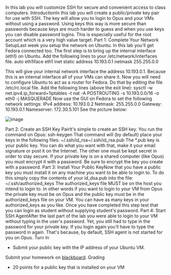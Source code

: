 In this lab you will customize SSH for secure and convenient access to class computers.
IntroductionIn this lab you will create a public/private key pair for use with SSH. The key will allow you to login to Opus and your VMs without using a password. Using keys this way is more secure than passwords because keys are much harder to guess and when you use keys you can disable password logins. This is especially useful for the root account which is a very high value target.
Part 1: Complete Your Network SetupLast week you setup the network on Ubuntu. In this lab you'll get Fedora connected too. The first step is to bring up the internal interface (eth1) on Ubuntu. Add the following lines to your /etc/network/interfaces file.
auto eth1iface eth1 inet static  address 10.193.0.1
  netmask 255.255.0.0

This will give your internal network interface the address 10.193.0.1. Because this is an internal interface all of your VMs can share it. Now you will need to configure Ubuntu to act as a router for Fedora. Do that by editing the file /etc/rc.local file. Add the following lines (above the exit line):
sysctl -w net.ipv4.ip_forward=1iptables -t nat -A POSTROUTING -s 10.193.0.0/16 -o eth0 -j MASQUERADE
Now use the GUI on Fedora to set the following network settings: IPv4 address: 10.193.0.2 Netmask: 255.255.0.0 Gateway: 10.193.0.1 Nameserver: 172.30.5.101
See the picture below:

![image](../images/fedorasettingsc31a.png)



Part 2: Create an SSH Key PairIt's simple to create an SSH key. You run the command on Opus:
ssh-keygen
That command will (by default) place your keys in the following files:
~/.ssh/id_rsa~/.ssh/id_rsa.pub
The *.pub key is your public key. You can do what you want with that, make it your email signature or post it on the Internet. The other one must be kept secret in order to stay secure. If your private key is on a shared computer (like Opus) you must encrypt it with a password. Be sure to encrypt the key you create with a password.
Part 3: Install Your Public KeyNow that you have a public key you must install it on any machine you want to be able to login to. To do this simply copy the contents of your id_dsa.pub into the file:
~/.ssh/authorized_keys
The authorized_keys file MUST be on the host you intend to login to. In other words if you want to login to your VM from Opus the private key must be on Opus and the public key must be in the authorized_keys file on your VM. You can have as many keys in your authorized_keys as you like. Once you have completed this step test that you can login as student without supplying student's password.
Part 4: Start SSH AgentAfter the last part of the lab you were able to login to your VM without typing in the user's password. Yet, you still had to type in the password for your private key. If you login again you'll have to type the password in again. That's because, by default, SSH agent is not started for you on Opus.
Turn In
  - Submit your public key with the IP address of your Ubuntu VM.

Submit your homework on [blackboard](https://cabrillo.blackboard.com/).
Grading
  * 20 points for a public key that is installed on your VM

